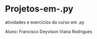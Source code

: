 # Projetos-em-.py
atividades e exercicios do curso em .py

Aluno: Francisco Deyvison Viana Rodrigues
